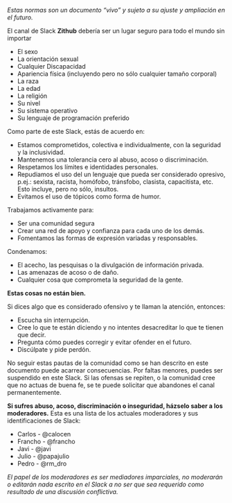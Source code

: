 *Estas normas son un documento “vivo” y sujeto a su ajuste y ampliación en el futuro.*

El canal de Slack **Zithub** debería ser un lugar seguro para todo el mundo sin importar

- El sexo
- La orientación sexual
- Cualquier Discapacidad
- Apariencia física (incluyendo pero no sólo cualquier tamaño corporal)
- La raza
- La edad
- La religión
- Su nivel
- Su sistema operativo
- Su lenguaje de programación preferido

Como parte de este Slack, estás de acuerdo en:

* Estamos comprometidos, colectiva e individualmente, con la seguridad y la inclusividad.
* Mantenemos una tolerancia cero al abuso, acoso o discriminación.
* Respetamos los límites e identidades personales.
* Repudiamos el uso del un lenguaje que pueda ser considerado opresivo, p.ej.: sexista, racista, homófobo, tránsfobo, clasista, capacitista, etc. Esto incluye, pero no sólo, insultos.
* Evitamos el uso de tópicos como forma de humor.

Trabajamos activamente para:

* Ser una comunidad segura
* Crear una red de apoyo y confianza para cada uno de los demás.
* Fomentamos las formas de expresión variadas y responsables.

Condenamos:

* El acecho, las pesquisas o la divulgación de información privada.
* Las amenazas de acoso o de daño.
* Cualquier cosa que comprometa la seguridad de la gente.

**Estas cosas no están bien.**

Si dices algo que es considerado ofensivo y te llaman la atención, entonces:

* Escucha sin interrupción.
* Cree lo que te están diciendo y no intentes desacreditar lo que te tienen que decir.
* Pregunta cómo puedes corregir y evitar ofender en el futuro.
* Discúlpate y pide perdón.

No seguir estas pautas de la comunidad como se han descrito en este documento puede acarrear consecuencias. Por faltas menores, puedes ser suspendido en este Slack. Si las ofensas se repiten, o la comunidad cree que no actuas de buena fe, se te puede solicitar que abandones el canal permanentemente.

**Si sufres abuso, acoso, discriminación o inseguridad, házselo saber a los moderadores.**
Esta es una lista de los actuales moderadores y sus identificaciones de Slack:

* Carlos - @calocen
* Francho - @francho
* Javi - @javi
* Julio - @papajulio
* Pedro - @rm_dro


*El papel de los moderadores es ser mediadores imparciales, no moderarán o editarán nada escrito en el Slack a no ser que sea requerido como resultado de una discusión conflictiva.*
